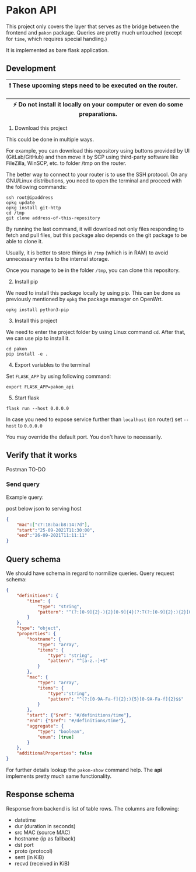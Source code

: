 # Pakon API

This project only covers the layer that serves as the bridge between the frontend and ``pakon`` package. Queries are pretty much untouched (except for ``time``, which requires special handling.)

It is implemented as bare flask application.

## Development

| :exclamation: These upcoming steps need to be executed on the router.  |
|-----------------------------------------|

| :zap:        Do not install it locally on your computer or even do some preparations.  |
|-----------------------------------------|

1. Download this project

This could be done in multiple ways. 

For example, you can download this repository using buttons provided by UI (GitLab/GitHub) and then move it by SCP using third-party software like FileZilla, WinSCP, etc. to folder /tmp on the router.

The better way to connect to your router is to use the SSH protocol. On any GNU/Linux distributions, you need to open the terminal and proceed with the following commands:

```
ssh root@ipaddress
opkg update
opkg install git-http
cd /tmp
git clone address-of-this-repository
```

By running the last command, it will download not only files responding to fetch and pull files, but this package also depends on the git package to be able to clone it. 

Usually, it is better to store things in ``/tmp`` (which is in RAM) to avoid unnecessary writes to the internal storage.

Once you manage to be in the folder ``/tmp``, you can clone this repository.

2. Install pip

We need to install this package locally by using pip. This can be done as previously mentioned by ``opkg`` the package manager on OpenWrt.

```
opkg install python3-pip
```

3. Install this project

We need to enter the project folder by using Linux command ``cd``. After that, we can use pip to install it.

```
cd pakon
pip install -e .
```

4. Export variables to the terminal

Set ``FLASK_APP`` by using following command:

```
export FLASK_APP=pakon_api
```

5. Start flask
```
flask run --host 0.0.0.0
```
 
In case you need to expose service further than `localhost` (on router) set ``--host`` to ``0.0.0.0``

You may override the default port. You don't have to necessarily.

## Verify that it works

Postman TO-DO

### Send query

Example query:

post below json to serving host

```json
{
    "mac":["c7:18:ba:b8:14:7d"],
    "start":"25-09-2021T11:30:00",
    "end":"26-09-2021T11:11:11"
}
```

## Query schema

We should have schema in regard to normilize queries.
Query request schema:

```json
{
    "definitions": {
        "time": {
            "type": "string",
            "pattern": "^(?:[0-9]{2}-){2}[0-9]{4}(?:T(?:[0-9]{2}:){2}[0-9]{2})?$"
        }
    },
    "type": "object",
    "properties": {
        "hostname": {
            "type": "array",
            "items": {
                "type": "string",
                "pattern": "^[a-z.-]+$"
            }
        },
        "mac": {
            "type": "array",
            "items": {
                "type":"string",
                "pattern": "^(?:[0-9A-Fa-f]{2}:){5}[0-9A-Fa-f]{2}$$"
            }
        },
        "start": {"$ref": "#/definitions/time"},
        "end": {"$ref": "#/definitions/time"},
        "aggregate": {
            "type": "boolean",
            "enum": [true]
        }
    },
    "additionalProperties": false
}
```

For further details lookup the ``pakon-show`` command help. The __api__ implements pretty much same functionality.

## Response schema

Response from backend is list of table rows. The columns are following:

- datetime 
- dur (duration in seconds)
- src MAC (source MAC)
- hostname (ip as fallback)
- dst port
- proto (protocol)
- sent (in KiB)
- recvd (received in KiB)
